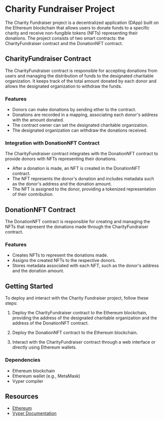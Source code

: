 # Charity Fundraiser Project

The Charity Fundraiser project is a decentralized application (DApp) built on the Ethereum blockchain that allows users to donate funds to a specific charity and receive non-fungible tokens (NFTs) representing their donations. The project consists of two smart contracts: the CharityFundraiser contract and the DonationNFT contract.

## CharityFundraiser Contract

The CharityFundraiser contract is responsible for accepting donations from users and managing the distribution of funds to the designated charitable organization. It keeps track of the total amount donated by each donor and allows the designated organization to withdraw the funds.

### Features

- Donors can make donations by sending ether to the contract.
- Donations are recorded in a mapping, associating each donor's address with the amount donated.
- The contract owner can set the designated charitable organization.
- The designated organization can withdraw the donations received.

### Integration with DonationNFT Contract

The CharityFundraiser contract integrates with the DonationNFT contract to provide donors with NFTs representing their donations.

- After a donation is made, an NFT is created in the DonationNFT contract.
- The NFT represents the donor's donation and includes metadata such as the donor's address and the donation amount.
- The NFT is assigned to the donor, providing a tokenized representation of their contribution.

## DonationNFT Contract

The DonationNFT contract is responsible for creating and managing the NFTs that represent the donations made through the CharityFundraiser contract.

### Features

- Creates NFTs to represent the donations made.
- Assigns the created NFTs to the respective donors.
- Stores metadata associated with each NFT, such as the donor's address and the donation amount.

## Getting Started

To deploy and interact with the Charity Fundraiser project, follow these steps:

1. Deploy the CharityFundraiser contract to the Ethereum blockchain, providing the address of the designated charitable organization and the address of the DonationNFT contract.

2. Deploy the DonationNFT contract to the Ethereum blockchain.

3. Interact with the CharityFundraiser contract through a web interface or directly using Ethereum wallets.

### Dependencies

- Ethereum blockchain
- Ethereum wallet (e.g., MetaMask)
- Vyper compiler

## Resources

- [Ethereum](https://ethereum.org/)
- [Vyper Documentation](https://vyperlang.readthedocs.io/)